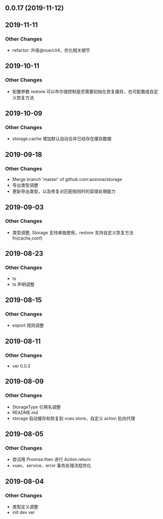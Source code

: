 ## 0.0.17 (2019-11-12)




## 2019-11-11
### Other Changes
- refactor: 升级@vue/cli4，优化相关细节


## 2019-10-11
### Other Changes
- 配置参数 restore 可以布尔值控制是否需要初始化恢复缓存，也可配置成自定义恢复方法


## 2019-10-09
### Other Changes
- storage.cache 增加默认自动合并已经存在缓存数据


## 2019-09-18
### Other Changes
- Merge branch 'master' of github.com:aosnow/storage
- 导出类型调整
- 更新导出类型，以及修复对匹配规则时的容错处理能力


## 2019-09-03
### Other Changes
- 类型调整, Storage 支持单独使用，restore 支持自定义恢复方法 fn(cache,conf)


## 2019-08-23
### Other Changes
- ts
- ts 声明调整


## 2019-08-15
### Other Changes
- export 规则调整


## 2019-08-11
### Other Changes
- ver 0.0.3


## 2019-08-09
### Other Changes
- StorageType 引用名调整
- README.md
- storage 自动缓存和恢复到 vuex.store，自定义 action 批向代理


## 2019-08-05
### Other Changes
- 尝试用 Promise.then 进行 Action.return
- vuex、service、error 事务处理流程优化


## 2019-08-04
### Other Changes
- 类型定义调整
- init dev ver

